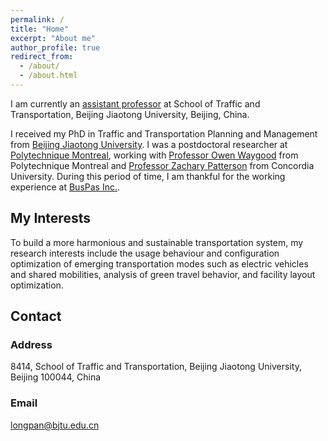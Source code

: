 ```yaml
---
permalink: /
title: "Home"
excerpt: "About me"
author_profile: true
redirect_from: 
  - /about/
  - /about.html
---
```


I am currently an [assistant professor](http://faculty.bjtu.edu.cn/trans/9962.html#jybj) at School of Traffic and Transportation, Beijing Jiaotong University, Beijing, China. 

I received my PhD in Traffic and Transportation Planning and Management from [Beijing Jiaotong University](http://en.bjtu.edu.cn/). I was a postdoctoral researcher at [Polytechnique Montreal](https://www.polymtl.ca/en/), working with [Professor Owen Waygood](https://www.polymtl.ca/expertises/en/waygood-owen) from Polytechnique Montreal and [Professor Zachary Patterson](https://www.concordia.ca/faculty/zachary-patterson.html) from Concordia University. During this period of time, I am thankful for the working experience at [BusPas Inc.](https://buspas.com/en/).

## My Interests
To build a more harmonious and sustainable transportation system, my research interests include the usage behaviour and configuration optimization of emerging transportation modes such as electric vehicles and shared mobilities, analysis of green travel behavior, and facility layout optimization.

## Contact
### Address
8414, School of Traffic and Transportation, Beijing Jiaotong University, Beijing 100044, China

### Email
longpan@bjtu.edu.cn
